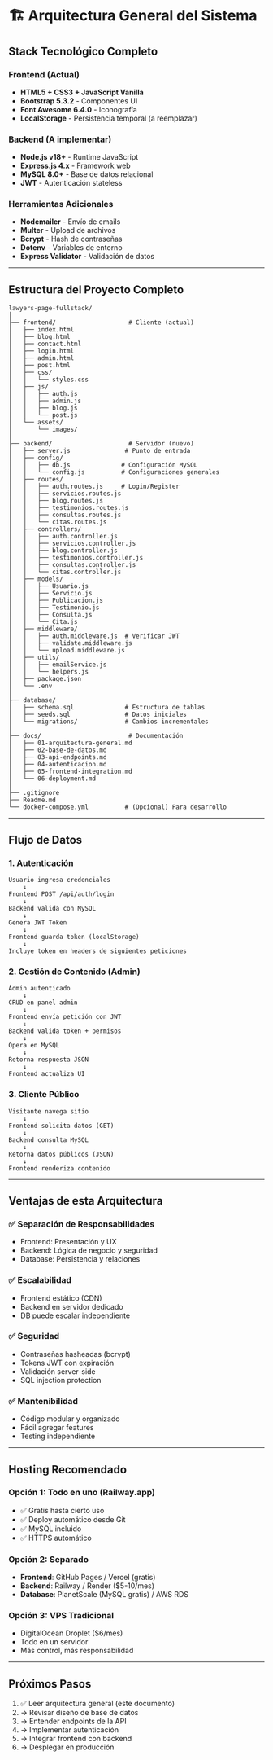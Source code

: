 # 🏗️ Arquitectura General del Sistema

## Stack Tecnológico Completo

### Frontend (Actual)
- **HTML5 + CSS3 + JavaScript Vanilla**
- **Bootstrap 5.3.2** - Componentes UI
- **Font Awesome 6.4.0** - Iconografía
- **LocalStorage** - Persistencia temporal (a reemplazar)

### Backend (A implementar)
- **Node.js v18+** - Runtime JavaScript
- **Express.js 4.x** - Framework web
- **MySQL 8.0+** - Base de datos relacional
- **JWT** - Autenticación stateless

### Herramientas Adicionales
- **Nodemailer** - Envío de emails
- **Multer** - Upload de archivos
- **Bcrypt** - Hash de contraseñas
- **Dotenv** - Variables de entorno
- **Express Validator** - Validación de datos

---

## Estructura del Proyecto Completo

```
lawyers-page-fullstack/
│
├── frontend/                    # Cliente (actual)
│   ├── index.html
│   ├── blog.html
│   ├── contact.html
│   ├── login.html
│   ├── admin.html
│   ├── post.html
│   ├── css/
│   │   └── styles.css
│   ├── js/
│   │   ├── auth.js
│   │   ├── admin.js
│   │   ├── blog.js
│   │   └── post.js
│   └── assets/
│       └── images/
│
├── backend/                     # Servidor (nuevo)
│   ├── server.js               # Punto de entrada
│   ├── config/
│   │   ├── db.js              # Configuración MySQL
│   │   └── config.js          # Configuraciones generales
│   ├── routes/
│   │   ├── auth.routes.js     # Login/Register
│   │   ├── servicios.routes.js
│   │   ├── blog.routes.js
│   │   ├── testimonios.routes.js
│   │   ├── consultas.routes.js
│   │   └── citas.routes.js
│   ├── controllers/
│   │   ├── auth.controller.js
│   │   ├── servicios.controller.js
│   │   ├── blog.controller.js
│   │   ├── testimonios.controller.js
│   │   ├── consultas.controller.js
│   │   └── citas.controller.js
│   ├── models/
│   │   ├── Usuario.js
│   │   ├── Servicio.js
│   │   ├── Publicacion.js
│   │   ├── Testimonio.js
│   │   ├── Consulta.js
│   │   └── Cita.js
│   ├── middleware/
│   │   ├── auth.middleware.js  # Verificar JWT
│   │   ├── validate.middleware.js
│   │   └── upload.middleware.js
│   ├── utils/
│   │   ├── emailService.js
│   │   └── helpers.js
│   ├── package.json
│   └── .env
│
├── database/
│   ├── schema.sql              # Estructura de tablas
│   ├── seeds.sql               # Datos iniciales
│   └── migrations/             # Cambios incrementales
│
├── docs/                        # Documentación
│   ├── 01-arquitectura-general.md
│   ├── 02-base-de-datos.md
│   ├── 03-api-endpoints.md
│   ├── 04-autenticacion.md
│   ├── 05-frontend-integration.md
│   └── 06-deployment.md
│
├── .gitignore
├── Readme.md
└── docker-compose.yml          # (Opcional) Para desarrollo
```

---

## Flujo de Datos

### 1. Autenticación
```
Usuario ingresa credenciales
    ↓
Frontend POST /api/auth/login
    ↓
Backend valida con MySQL
    ↓
Genera JWT Token
    ↓
Frontend guarda token (localStorage)
    ↓
Incluye token en headers de siguientes peticiones
```

### 2. Gestión de Contenido (Admin)
```
Admin autenticado
    ↓
CRUD en panel admin
    ↓
Frontend envía petición con JWT
    ↓
Backend valida token + permisos
    ↓
Opera en MySQL
    ↓
Retorna respuesta JSON
    ↓
Frontend actualiza UI
```

### 3. Cliente Público
```
Visitante navega sitio
    ↓
Frontend solicita datos (GET)
    ↓
Backend consulta MySQL
    ↓
Retorna datos públicos (JSON)
    ↓
Frontend renderiza contenido
```

---

## Ventajas de esta Arquitectura

### ✅ Separación de Responsabilidades
- Frontend: Presentación y UX
- Backend: Lógica de negocio y seguridad
- Database: Persistencia y relaciones

### ✅ Escalabilidad
- Frontend estático (CDN)
- Backend en servidor dedicado
- DB puede escalar independiente

### ✅ Seguridad
- Contraseñas hasheadas (bcrypt)
- Tokens JWT con expiración
- Validación server-side
- SQL injection protection

### ✅ Mantenibilidad
- Código modular y organizado
- Fácil agregar features
- Testing independiente

---

## Hosting Recomendado

### Opción 1: Todo en uno (Railway.app)
- ✅ Gratis hasta cierto uso
- ✅ Deploy automático desde Git
- ✅ MySQL incluido
- ✅ HTTPS automático

### Opción 2: Separado
- **Frontend**: GitHub Pages / Vercel (gratis)
- **Backend**: Railway / Render ($5-10/mes)
- **Database**: PlanetScale (MySQL gratis) / AWS RDS

### Opción 3: VPS Tradicional
- DigitalOcean Droplet ($6/mes)
- Todo en un servidor
- Más control, más responsabilidad

---

## Próximos Pasos

1. ✅ Leer arquitectura general (este documento)
2. → Revisar diseño de base de datos
3. → Entender endpoints de la API
4. → Implementar autenticación
5. → Integrar frontend con backend
6. → Desplegar en producción
